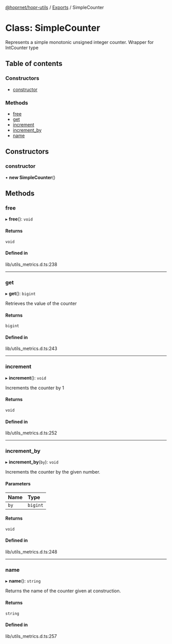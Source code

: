 [@hoprnet/hopr-utils](../README.md) / [Exports](../modules.md) / SimpleCounter

# Class: SimpleCounter

Represents a simple monotonic unsigned integer counter.
Wrapper for IntCounter type

## Table of contents

### Constructors

- [constructor](SimpleCounter.md#constructor)

### Methods

- [free](SimpleCounter.md#free)
- [get](SimpleCounter.md#get)
- [increment](SimpleCounter.md#increment)
- [increment\_by](SimpleCounter.md#increment_by)
- [name](SimpleCounter.md#name)

## Constructors

### constructor

• **new SimpleCounter**()

## Methods

### free

▸ **free**(): `void`

#### Returns

`void`

#### Defined in

lib/utils_metrics.d.ts:238

___

### get

▸ **get**(): `bigint`

Retrieves the value of the counter

#### Returns

`bigint`

#### Defined in

lib/utils_metrics.d.ts:243

___

### increment

▸ **increment**(): `void`

Increments the counter by 1

#### Returns

`void`

#### Defined in

lib/utils_metrics.d.ts:252

___

### increment\_by

▸ **increment_by**(`by`): `void`

Increments the counter by the given number.

#### Parameters

| Name | Type |
| :------ | :------ |
| `by` | `bigint` |

#### Returns

`void`

#### Defined in

lib/utils_metrics.d.ts:248

___

### name

▸ **name**(): `string`

Returns the name of the counter given at construction.

#### Returns

`string`

#### Defined in

lib/utils_metrics.d.ts:257
